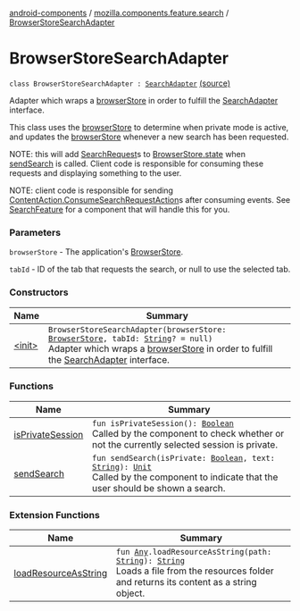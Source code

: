 [android-components](../../index.md) / [mozilla.components.feature.search](../index.md) / [BrowserStoreSearchAdapter](./index.md)

# BrowserStoreSearchAdapter

`class BrowserStoreSearchAdapter : `[`SearchAdapter`](../-search-adapter/index.md) [(source)](https://github.com/mozilla-mobile/android-components/blob/master/components/feature/search/src/main/java/mozilla/components/feature/search/BrowserStoreSearchAdapter.kt#L27)

Adapter which wraps a [browserStore](#) in order to fulfill the [SearchAdapter](../-search-adapter/index.md) interface.

This class uses the [browserStore](#) to determine when private mode is active, and updates the
[browserStore](#) whenever a new search has been requested.

NOTE: this will add [SearchRequest](../../mozilla.components.concept.engine.search/-search-request/index.md)s to [BrowserStore.state](../../mozilla.components.lib.state/-store/state.md) when [sendSearch](send-search.md) is called. Client
code is responsible for consuming these requests and displaying something to the user.

NOTE: client code is responsible for sending [ContentAction.ConsumeSearchRequestAction](../../mozilla.components.browser.state.action/-content-action/-consume-search-request-action/index.md)s
after consuming events. See [SearchFeature](../-search-feature/index.md) for a component that will handle this for you.

### Parameters

`browserStore` - The application's [BrowserStore](../../mozilla.components.browser.state.store/-browser-store/index.md).

`tabId` - ID of the tab that requests the search, or null to use the selected tab.

### Constructors

| Name | Summary |
|---|---|
| [&lt;init&gt;](-init-.md) | `BrowserStoreSearchAdapter(browserStore: `[`BrowserStore`](../../mozilla.components.browser.state.store/-browser-store/index.md)`, tabId: `[`String`](https://kotlinlang.org/api/latest/jvm/stdlib/kotlin/-string/index.html)`? = null)`<br>Adapter which wraps a [browserStore](#) in order to fulfill the [SearchAdapter](../-search-adapter/index.md) interface. |

### Functions

| Name | Summary |
|---|---|
| [isPrivateSession](is-private-session.md) | `fun isPrivateSession(): `[`Boolean`](https://kotlinlang.org/api/latest/jvm/stdlib/kotlin/-boolean/index.html)<br>Called by the component to check whether or not the currently selected session is private. |
| [sendSearch](send-search.md) | `fun sendSearch(isPrivate: `[`Boolean`](https://kotlinlang.org/api/latest/jvm/stdlib/kotlin/-boolean/index.html)`, text: `[`String`](https://kotlinlang.org/api/latest/jvm/stdlib/kotlin/-string/index.html)`): `[`Unit`](https://kotlinlang.org/api/latest/jvm/stdlib/kotlin/-unit/index.html)<br>Called by the component to indicate that the user should be shown a search. |

### Extension Functions

| Name | Summary |
|---|---|
| [loadResourceAsString](../../mozilla.components.support.test.file/kotlin.-any/load-resource-as-string.md) | `fun `[`Any`](https://kotlinlang.org/api/latest/jvm/stdlib/kotlin/-any/index.html)`.loadResourceAsString(path: `[`String`](https://kotlinlang.org/api/latest/jvm/stdlib/kotlin/-string/index.html)`): `[`String`](https://kotlinlang.org/api/latest/jvm/stdlib/kotlin/-string/index.html)<br>Loads a file from the resources folder and returns its content as a string object. |
